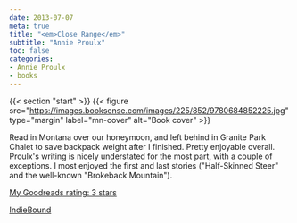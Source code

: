 ```yaml
---
date: 2013-07-07
meta: true
title: "<em>Close Range</em>"
subtitle: "Annie Proulx"
toc: false
categories:
- Annie Proulx
- books
---
```


{{< section "start" >}}
{{< figure src="https://images.booksense.com/images/225/852/9780684852225.jpg" type="margin" label="mn-cover" alt="Book cover" >}}

Read in Montana over our honeymoon, and left behind in Granite Park Chalet to save backpack weight after I finished. Pretty enjoyable overall. Proulx's writing is nicely understated for the most part, with a couple of exceptions. I most enjoyed the first and last stories ("Half-Skinned Steer" and the well-known "Brokeback Mountain").

[My Goodreads rating: 3 stars](https://www.goodreads.com/review/show/665745043)  

[IndieBound](https://www.indiebound.org/book/9780684852225)
